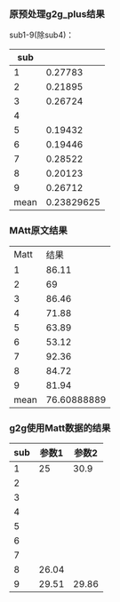 ### 原预处理g2g_plus结果

sub1-9(除sub4)：

| sub  |            |
|------|------------|
| 1    | 0.27783    |
| 2    | 0.21895    |
| 3    | 0.26724    |
| 4    |            |
| 5    | 0.19432    |
| 6    | 0.19446    |
| 7    | 0.28522    |
| 8    | 0.20123    |
| 9    | 0.26712    |
| mean | 0.23829625 |

### MAtt原文结果

|      |              |
|------|--------------|
| Matt | 结果           |
| 1    | 86.11        |
| 2    | 69           |
| 3    | 86.46        |
| 4    | 71.88        |
| 5    | 63.89        |
| 6    | 53.12        |
| 7    | 92.36        |
| 8    | 84.72        |
| 9    | 81.94        |
| mean | 76.60888889  |


### g2g使用Matt数据的结果

| sub | 参数1   | 参数2   |
|-----|-------|-------|
| 1   | 25    | 30.9  |
| 2   |       |       |
| 3   |       |       |
| 4   |       |       |
| 5   |       |       |
| 6   |       |       |
| 7   |       |       |
| 8   | 26.04 |       |
| 9   | 29.51 | 29.86 |
